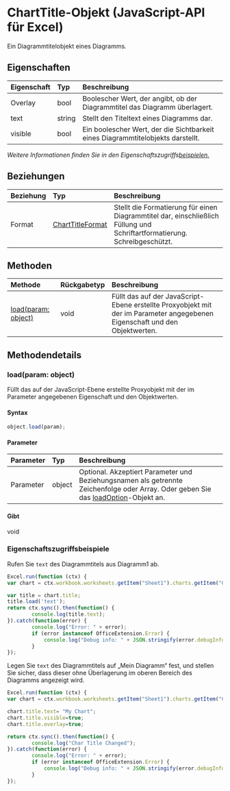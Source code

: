 # ChartTitle-Objekt (JavaScript-API für Excel)

Ein Diagrammtitelobjekt eines Diagramms.

## Eigenschaften

| Eigenschaft     | Typ   |Beschreibung
|:---------------|:--------|:----------|
|Overlay|bool|Boolescher Wert, der angibt, ob der Diagrammtitel das Diagramm überlagert.|
|text|string|Stellt den Titeltext eines Diagramms dar.|
|visible|bool|Ein boolescher Wert, der die Sichtbarkeit eines Diagrammtitelobjekts darstellt.|

_Weitere Informationen finden Sie in den Eigenschaftszugriffs[beispielen.](#beispielen.)_

## Beziehungen
| Beziehung | Typ   |Beschreibung|
|:---------------|:--------|:----------|
|Format|[ChartTitleFormat](charttitleformat.md)|Stellt die Formatierung für einen Diagrammtitel dar, einschließlich Füllung und Schriftartformatierung. Schreibgeschützt.|

## Methoden

| Methode           | Rückgabetyp    |Beschreibung|
|:---------------|:--------|:----------|
|[load(param: object)](#loadparam-object)|void|Füllt das auf der JavaScript-Ebene erstellte Proxyobjekt mit der im Parameter angegebenen Eigenschaft und den Objektwerten.|

## Methodendetails


### load(param: object)
Füllt das auf der JavaScript-Ebene erstellte Proxyobjekt mit der im Parameter angegebenen Eigenschaft und den Objektwerten.

#### Syntax
```js
object.load(param);
```

#### Parameter
| Parameter    | Typ   |Beschreibung|
|:---------------|:--------|:----------|
|Parameter|object|Optional. Akzeptiert Parameter und Beziehungsnamen als getrennte Zeichenfolge oder Array. Oder geben Sie das [loadOption](loadoption.md)-Objekt an.|

#### Gibt 
void
### Eigenschaftszugriffsbeispiele

Rufen Sie `text` des Diagrammtitels aus Diagramm1 ab.

```js
Excel.run(function (ctx) { 
var chart = ctx.workbook.worksheets.getItem("Sheet1").charts.getItem("Chart1"); 

var title = chart.title;
title.load('text');
return ctx.sync().then(function() {
        console.log(title.text);
}).catch(function(error) {
        console.log("Error: " + error);
        if (error instanceof OfficeExtension.Error) {
            console.log("Debug info: " + JSON.stringify(error.debugInfo));
        }
});
```

Legen Sie `text` des Diagrammtitels auf „Mein Diagramm“ fest, und stellen Sie sicher, dass dieser ohne Überlagerung im oberen Bereich des Diagramms angezeigt wird.

```js
Excel.run(function (ctx) { 
var chart = ctx.workbook.worksheets.getItem("Sheet1").charts.getItem("Chart1"); 

chart.title.text= "My Chart"; 
chart.title.visible=true;
chart.title.overlay=true;

return ctx.sync().then(function() {
        console.log("Char Title Changed");
}).catch(function(error) {
        console.log("Error: " + error);
        if (error instanceof OfficeExtension.Error) {
            console.log("Debug info: " + JSON.stringify(error.debugInfo));
        }
});
```
